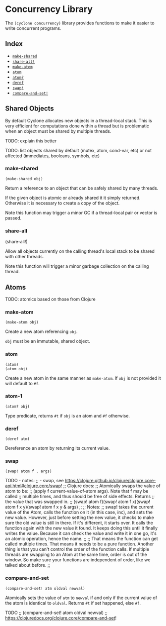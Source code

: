 # Concurrency Library

The `(cyclone concurrency)` library provides functions to make it easier to write concurrent programs.

## Index

- [`make-shared`](#make-shared)
- [`share-all!`](#share-all)
- [`make-atom`](#make-atom)
- [`atom`](#atom)
- [`atom?`](#atom-1)
- [`deref`](#deref)
- [`swap!`](#swap)
- [`compare-and-set!`](#compare-and-set)

## Shared Objects

By default Cyclone allocates new objects in a thread-local stack. This is very efficient for computations done within a thread but is problematic when an object must be shared by multiple threads. 

TODO: explain this better

TODO: list objects shared by default (mutex, atom, cond-var, etc) or not affected (immediates, booleans, symbols, etc)

### make-shared

    (make-shared obj)

Return a reference to an object that can be safely shared by many threads.

If the given object is atomic or already shared it it simply returned. Otherwise it is necessary to create a copy of the object.

Note this function may trigger a minor GC if a thread-local pair or vector is passed.

### share-all

  (share-all!)

Allow all objects currently on the calling thread's local stack to be shared with other threads.

Note this function will trigger a minor garbage collection on the calling thread.

## Atoms

TODO: atomics based on those from Clojure

### make-atom

    (make-atom obj)

Create a new atom referencing `obj`.

`obj` must be an immutable, shared object.

### atom

    (atom)
    (atom obj)

Create a new atom in the same manner as `make-atom`. If `obj` is not provided it will default to `#f`.

### atom-1

    (atom? obj)

Type predicate, returns `#t` if `obj` is an atom and `#f` otherwise.

### deref

    (deref atm)

Dereference an atom by returning its current value. 

### swap

    (swap! atom f . args)

TODO - notes:
;; - swap, see https://clojure.github.io/clojure/clojure.core-api.html#clojure.core/swap!
;; Clojure docs:
;; Atomically swaps the value of atom to be:
;; (apply f current-value-of-atom args). Note that f may be called
;; multiple times, and thus should be free of side effects.  Returns
;; the value that was swapped in.
;; (swap! atom f)(swap! atom f x)(swap! atom f x y)(swap! atom f x y & args)
;;
;; Notes:
;; swap! takes the current value of the Atom, calls the function on it (in this case, inc), and sets the new value. However, just before setting the new value, it checks to make sure the old value is still in there. If it's different, it starts over. It calls the function again with the new value it found. It keeps doing this until it finally writes the value. Because it can check the value and write it in one go, it's an atomic operation, hence the name.
;; 
;; That means the function can get called multiple times. That means it needs to be a pure function. Another thing is that you can't control the order of the function calls. If multiple threads are swapping to an Atom at the same time, order is out of the window. So make sure your functions are independent of order, like we talked about before.
;;

### compare-and-set

    (compare-and-set! atm oldval newval)

Atomically sets the value of `atm` to `newval` if and only if the current value of the atom is identical to `oldval`. Returns `#t` if set happened, else `#f`.

TODO
;; (compare-and-set! atom oldval newval)
;; https://clojuredocs.org/clojure.core/compare-and-set!


